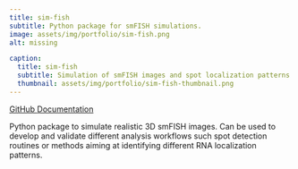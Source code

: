 ```yaml
---
title: sim-fish
subtitle: Python package for smFISH simulations.
image: assets/img/portfolio/sim-fish.png
alt: missing

caption:
  title: sim-fish
  subtitle: Simulation of smFISH images and spot localization patterns.
  thumbnail: assets/img/portfolio/sim-fish-thumbnail.png
---
```


[GitHub <i class="fab fa-github fa-1x" aria-hidden="true"></i>](https://github.com/fish-quant/sim-fish)  [Documentation <i class="fas fa-question-circle fa-1x" aria-hidden="true"></i>](https://sim-fish.readthedocs.io/en/stable/)

Python package to simulate realistic 3D smFISH images. Can be used to develop and validate different analysis workflows such spot detection routines or methods aiming at identifying different RNA localization patterns.
